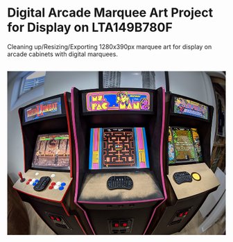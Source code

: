 <h1>Digital Arcade Marquee Art Project for Display on LTA149B780F</h1>
<p>Cleaning up/Resizing/Exporting 1280x390px marquee art for display on arcade cabinets with digital marquees.</p>
<br>
<img src="digital_marquee_ex.jpg" alt="Justin Fite Arcade Cabinets">

